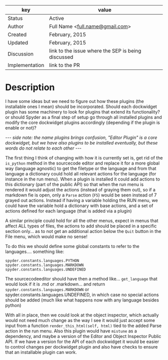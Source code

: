 | key            | value                                                 |
|----------------|-------------------------------------------------------|
| Status         | Active                                                |
| Author         | Full Name &lt;full.name@gmail.com&gt;                 |
| Created        | February, 2015                                        |
| Updated        | February, 2015                                        |
| Discussion     | link to the issue where the SEP is being discussed    |
| Implementation | link to the PR                                        |

# Description 

I have some ideas but we need to figure out how these plugins (the installable ones I mean) should be incorporated. Should each dockwidget plugin has some machinery to look for plugins that extend its functionality? or should Spyder as a final step of setup go through all installed plugins and modify the core dockwidget plugins accordingly (depending if the plugin is enable or not)?

*--- side note: the name plugins brings confusion, "Editor Plugin" is a core dockwidget, but we have also plugins to be installed eventually, but these words do not relate to each other ---*

The first thing I think of changing with how it is currently set is, get rid of the `is_python` method in the sourcecode editor and replace it for a more global way (language agnostic) to get the filetype or the language and from that language a dictionary could hold all relevant actions for the language (for instance in the run menu). When a plugin is installed it could add actions to this dictionary (part of the public API) so that when the run menu is rendered it would adjust the actions (instead of graying them out), so if a markdown fie is open, only a `Parse` action (`F5`) would be seen instead of 7 grayed out actions. Instead if having a variable holding the RUN menu, we could have the variable hold a dictionary with base actions, and a set of actions defined for each language (that is added via a plugin)

A similar principle could hold for all the other menus, expect in menus that affect ALL types of files, the actions to add should be placed in a specific section only... as to not get an additional action below the `Quit` button in the File menu, which would make no sense!

To do this we should define some global constants to refer to the languages.... something  like:

```
spyder.constants.languages.PYTHON
spyder.constants.languages.MARKDOWN
spyder.constants.languages.UNDEFINED
```

The sourcecodeeditor should have then a method like...   `get_language` that would look if it is .md or .markdown... and return `spyder.constants.languages.MARKDOWN` or spyder.constants.languages.UNDEFINED, in which case no special actions should be added (much like what happens now with any language besides python)

With all in place, then we could look at the object inspector, which actually would not need much change as the way I see it would just accept some input from a function `render_this_html(self, html)` tied to the added Parse action in the run menu. Also this plugin would have `mistune` as a dependency, and maybe a version of the Editor and Object Inspector Public API. If we have a version for the API of each dockwidget it would be easier to control changes per dockwidget plugin and also have checks to ensure that an installable plugin can work.
